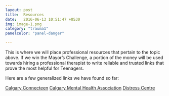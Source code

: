 ```yaml
---
layout: post
title:  Resources
date:   2016-06-13 10:51:47 +0530
img: image-1.png
category: "trauma1"
panelcolor: "panel-danger"

---
```

This is where we will place professional resources that pertain to the topic above. If we win the Mayor’s Challenge, a portion of the money will be used towards hiring a professional therapist to write reliable and trusted links that prove the most helpful for Teenagers.  

Here are a few generalized links we have found so far:

<a href="https://calgaryconnecteen.com/" class="btn btn-success">Calgary Connecteen</a>
<a href="http://cmha.calgary.ab.ca/" class="btn btn-info">Calgary Mental Health Association</a>
<a href="https://www.distresscentre.com/" class="btn btn-warning">Distress Centre</a>
